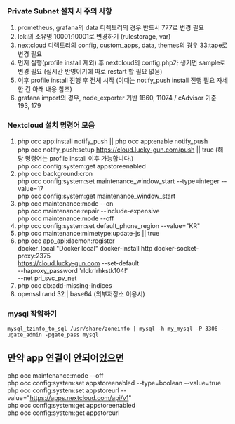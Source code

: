 ### Private Subnet 설치 시 주의 사항
1. prometheus, grafana의 data 디렉토리의 경우 반드시 777로 변경 필요
2. loki의 소유명 10001:10001로 변경하기 (rulestorage, var)
3. nextcloud 디렉토리의 config, custom_apps, data, themes의 경우 33:tape로 변경 필요
4. 먼저 실행(profile install 제외) 후 nextcloud의 config.php가 생기면 sample로 변경 필요 (실시간 반영이기에 따로 restart 할 필요 없음)
5. 이후 profile install 진행 후 전체 시작 (이때는 notify_push install 진행 필요 자세한 건 아래 내용 참조)
6. grafana import의 경우, node_exporter 기반 1860, 11074 / cAdvisor 기준 193, 179

### Nextcloud 설치 명령어 모음
1. php occ app:install notify_push || php occ app:enable notify_push \
   php occ notify_push:setup https://cloud.lucky-gun.com/push || true  (해당 명령어는 profile install 이후 가능합니다.) \
   php occ config:system:get appstoreenabled
3. php occ background:cron \
   php occ config:system:set maintenance_window_start --type=integer --value=17 \
   php occ config:system:get maintenance_window_start
4. php occ maintenance:mode --on \
   php occ maintenance:repair --include-expensive \
   php occ maintenance:mode --off
5. php occ config:system:set default_phone_region --value="KR"
6. php occ maintenance:mimetype:update-js || true
7. php occ app_api:daemon:register \
   docker_local "Docker local" docker-install http docker-socket-proxy:2375 \
   https://cloud.lucky-gun.com --set-default \
   --haproxy_password 'rlckrlrhkstk104!' \
   --net pri_svc_pv_net
8. php occ db:add-missing-indices
9. openssl rand 32 | base64 (외부저장소 이용시)

### mysql 작업하기
<pre><code>mysql_tzinfo_to_sql /usr/share/zoneinfo | mysql -h my_mysql -P 3306 -ugate_admin -pgate_pass mysql </code></pre>

## 만약 app 연결이 안되어있으면
php occ maintenance:mode --off \
php occ config:system:set appstoreenabled --type=boolean --value=true \
php occ config:system:set appstoreurl --value="https://apps.nextcloud.com/api/v1" \
php occ config:system:get appstoreenabled \
php occ config:system:get appstoreurl

